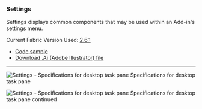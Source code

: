### Settings

Settings displays common components that may be used within an Add-in's settings menu.

Current Fabric Version Used: [2.6.1](https://github.com/OfficeDev/office-ui-fabric-core/releases/tag/2.6.1)

* [Code sample](https://github.com/OfficeDev/Office-Add-in-UX-Design-Patterns-Code/tree/master/templates/settings)
* [Download .Ai (Adobe Illustrator) file](https://github.com/OfficeDev/Office-Add-in-UX-Design-Patterns/blob/master/Patterns/Source%20Files/Settings.ai?raw=true)

***

![Settings - Specifications for desktop task pane](https://raw.githubusercontent.com/OfficeDev/Office-Add-in-UX-Design-Patterns/master/Patterns/Assets/Settings/Settings_Desktop_Task_Pane_Callouts.png)
Specifications for desktop task pane 

![Settings - Specifications for desktop task pane](https://raw.githubusercontent.com/OfficeDev/Office-Add-in-UX-Design-Patterns/master/Patterns/Assets/Settings/Settings_Desktop_Task_Pane_Callouts_2.png)
Specifications for desktop task pane continued






